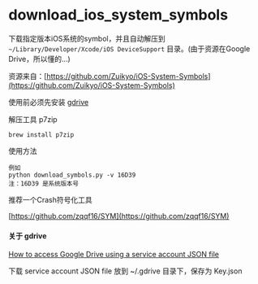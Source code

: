 # download_ios_system_symbols
下载指定版本iOS系统的symbol，并且自动解压到 `~/Library/Developer/Xcode/iOS DeviceSupport` 目录。(由于资源在Google Drive，所以懂的...)

资源来自：[https://github.com/Zuikyo/iOS-System-Symbols](https://github.com/Zuikyo/iOS-System-Symbols)

使用前必须先安装 [gdrive](https://github.com/prasmussen/gdrive)

解压工具 p7zip

```
brew install p7zip
```

使用方法

```
例如
python download_symbols.py -v 16D39
注：16D39 是系统版本号
```


推荐一个Crash符号化工具

[https://github.com/zqqf16/SYM](https://github.com/zqqf16/SYM)


#### 关于 gdrive

[How to access Google Drive using a service account JSON file](https://www.google.com/url?sa=t&rct=j&q=&esrc=s&source=web&cd=2&cad=rja&uact=8&ved=2ahUKEwi3-cvpyYrpAhWmy4sBHUIJCIYQFjABegQIMBAD&url=https%3A%2F%2Fhelp.talend.com%2Freader%2FE3i03eb7IpvsigwC58fxQg%2Fol2OwTHmFbDiMjQl3ES5QA&usg=AOvVaw2G6FpeJjlqz-nVsxHWZfFn)

下载 service account JSON file 放到 ~/.gdrive 目录下，保存为 Key.json

